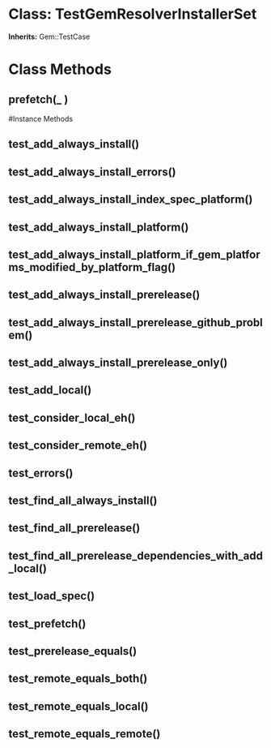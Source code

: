 # Class: TestGemResolverInstallerSet
**Inherits:** Gem::TestCase
    



# Class Methods
## prefetch(_ ) [](#method-c-prefetch)

#Instance Methods
## test_add_always_install() [](#method-i-test_add_always_install)

## test_add_always_install_errors() [](#method-i-test_add_always_install_errors)

## test_add_always_install_index_spec_platform() [](#method-i-test_add_always_install_index_spec_platform)

## test_add_always_install_platform() [](#method-i-test_add_always_install_platform)

## test_add_always_install_platform_if_gem_platforms_modified_by_platform_flag() [](#method-i-test_add_always_install_platform_if_gem_platforms_modified_by_platform_flag)

## test_add_always_install_prerelease() [](#method-i-test_add_always_install_prerelease)

## test_add_always_install_prerelease_github_problem() [](#method-i-test_add_always_install_prerelease_github_problem)

## test_add_always_install_prerelease_only() [](#method-i-test_add_always_install_prerelease_only)

## test_add_local() [](#method-i-test_add_local)

## test_consider_local_eh() [](#method-i-test_consider_local_eh)

## test_consider_remote_eh() [](#method-i-test_consider_remote_eh)

## test_errors() [](#method-i-test_errors)

## test_find_all_always_install() [](#method-i-test_find_all_always_install)

## test_find_all_prerelease() [](#method-i-test_find_all_prerelease)

## test_find_all_prerelease_dependencies_with_add_local() [](#method-i-test_find_all_prerelease_dependencies_with_add_local)

## test_load_spec() [](#method-i-test_load_spec)

## test_prefetch() [](#method-i-test_prefetch)

## test_prerelease_equals() [](#method-i-test_prerelease_equals)

## test_remote_equals_both() [](#method-i-test_remote_equals_both)

## test_remote_equals_local() [](#method-i-test_remote_equals_local)

## test_remote_equals_remote() [](#method-i-test_remote_equals_remote)

